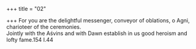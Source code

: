 +++
title = "02"

+++
For you are the delightful messenger, conveyor of oblations, o Agni,  charioteer of the ceremonies.  
Jointly with the Aśvins and with Dawn establish in us good heroism and  lofty fame.154 I.44  